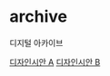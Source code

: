 # archive
디지털 아카이브

<a href="/archive/html/a.html">디자인시안 A</a>
<a href="/archive/html/b.html">디자인시안 B</a>


